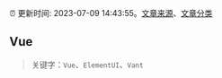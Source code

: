 :alarm_clock: 更新时间: 2023-07-09 14:43:55。[文章来源](/README.md)、[文章分类](/TAGS.md)

## Vue


> 关键字：`Vue`、`ElementUI`、`Vant`



